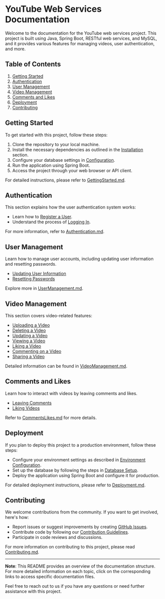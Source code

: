 # YouTube Web Services Documentation

Welcome to the documentation for the YouTube web services project. This project is built using Java, Spring Boot, RESTful web services, and MySQL, and it provides various features for managing videos, user authentication, and more.

## Table of Contents

1. [Getting Started](#getting-started)
2. [Authentication](#authentication)
3. [User Management](#user-management)
4. [Video Management](#video-management)
5. [Comments and Likes](#comments-and-likes)
6. [Deployment](#deployment)
7. [Contributing](#contributing)

## Getting Started

To get started with this project, follow these steps:

1. Clone the repository to your local machine.
2. Install the necessary dependencies as outlined in the [Installation](#installation) section.
3. Configure your database settings in [Configuration](#configuration).
4. Run the application using Spring Boot.
5. Access the project through your web browser or API client.

For detailed instructions, please refer to [GettingStarted.md](GettingStarted.md).

## Authentication

This section explains how the user authentication system works:

- Learn how to [Register a User](Authentication.md#registering-a-user).
- Understand the process of [Logging In](Authentication.md#logging-in).

For more information, refer to [Authentication.md](Authentication.md).

## User Management

Learn how to manage user accounts, including updating user information and resetting passwords.

- [Updating User Information](UserManagement.md#updating-user-information)
- [Resetting Passwords](UserManagement.md#resetting-passwords)

Explore more in [UserManagement.md](UserManagement.md).

## Video Management

This section covers video-related features:

- [Uploading a Video](VideoManagement.md#uploading-a-video)
- [Deleting a Video](VideoManagement.md#deleting-a-video)
- [Updating a Video](VideoManagement.md#updating-a-video)
- [Viewing a Video](VideoManagement.md#viewing-a-video)
- [Liking a Video](VideoManagement.md#liking-a-video)
- [Commenting on a Video](VideoManagement.md#commenting-on-a-video)
- [Sharing a Video](VideoManagement.md#sharing-a-video)

Detailed information can be found in [VideoManagement.md](VideoManagement.md).

## Comments and Likes

Learn how to interact with videos by leaving comments and likes.

- [Leaving Comments](CommentsLikes.md#leaving-comments)
- [Liking Videos](CommentsLikes.md#liking-videos)

Refer to [CommentsLikes.md](CommentsLikes.md) for more details.

## Deployment

If you plan to deploy this project to a production environment, follow these steps:

- Configure your environment settings as described in [Environment Configuration](Deployment.md#environment-configuration).
- Set up the database by following the steps in [Database Setup](Deployment.md#database-setup).
- Deploy the application using Spring Boot and configure it for production.

For detailed deployment instructions, please refer to [Deployment.md](Deployment.md).

## Contributing

We welcome contributions from the community. If you want to get involved, here's how:

- Report issues or suggest improvements by creating [GitHub Issues](https://github.com/your-repo/issues).
- Contribute code by following our [Contribution Guidelines](CONTRIBUTING.md).
- Participate in code reviews and discussions.

For more information on contributing to this project, please read [Contributing.md](Contributing.md).

---

**Note**: This README provides an overview of the documentation structure. For more detailed information on each topic, click on the corresponding links to access specific documentation files.

Feel free to reach out to us if you have any questions or need further assistance with this project.
